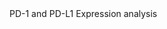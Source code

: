 <!DOCTYPE html>
  <html>
    <head>
  		<title>Old Page</title>
  			<meta charset="UTF-8" />
  			<meta http-equiv="refresh" content="3; URL=PD1_PDL1_expression.html" />
  	</head>
  	<body>
      PD-1 and PD-L1 Expression analysis
  	</body>
  </html>
